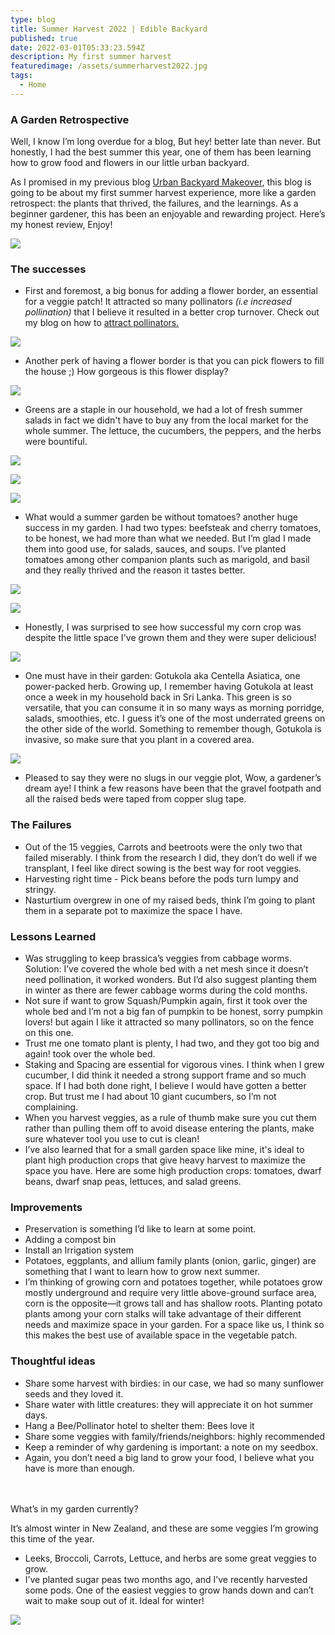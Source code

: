 ```yaml
---
type: blog
title: Summer Harvest 2022 | Edible Backyard
published: true
date: 2022-03-01T05:33:23.594Z
description: My first summer harvest
featuredimage: /assets/summerharvest2022.jpg
tags:
  - Home
---
```

### A Garden Retrospective

Well, I know I’m long overdue for a blog, But hey! better late than never. But honestly, I had the best summer this year, one of them has been learning how to grow food and flowers in our little urban backyard.  

As I promised in my previous blog [Urban Backyard Makeover](https://www.roshmade.com/urban-backyard-makeover-kitchen-garden/), this blog is going to be about my first summer harvest experience, more like a garden retrospect: the plants that thrived, the failures, and the learnings. As a beginner gardener, this has been an enjoyable and rewarding project. Here’s my honest review, Enjoy!

![](/assets/harvest.jpg)

### The successes

* First and foremost, a big bonus for adding a flower border, an essential for a veggie patch! It attracted so many pollinators *(i.e increased pollination)* that I believe it resulted in a better crop turnover. Check out my blog on how to [attract pollinators.](https://www.roshmade.com/save-the-pollinators/) 

![](/assets/img_6900-2.jpg)

* Another perk of having a flower border is that you can pick flowers to fill the house ;) How gorgeous is this flower display?

![](/assets/img_7084-2.jpg)

* Greens are a staple in our household, we had a lot of fresh summer salads in fact we didn't have to buy any from the local market for the whole summer. The lettuce, the cucumbers, the peppers, and the herbs were bountiful. 

![](/assets/img_6617.jpg)

![](/assets/cucumber.jpg)

![](/assets/greens.jpg)

* What would a summer garden be without tomatoes? another huge success in my garden. I had two types: beefsteak and cherry tomatoes, to be honest, we had more than what we needed. But I’m glad I made them into good use, for salads, sauces, and soups. I’ve planted tomatoes among other companion plants such as marigold, and basil and they really thrived and the reason it tastes better.

![](/assets/toms.jpg)

![](/assets/tomsreceipes.jpeg)

* Honestly, I was surprised to see how successful my corn crop was despite the little space I've grown them and they were super delicious! 

![](/assets/corn.png)

* One must have in their garden: Gotukola aka Centella Asiatica, one power-packed herb. Growing up, I remember having Gotukola at least once a week in my household back in Sri Lanka.  This green is so versatile, that you can consume it in so many ways as morning porridge, salads, smoothies, etc. I guess it’s one of the most underrated greens on the other side of the world. Something to remember though, Gotukola is invasive, so make sure that you plant in a covered area. 

![](/assets/gotukola.jpg)

* Pleased to say they were no slugs in our veggie plot, Wow, a gardener’s dream aye! I think a few reasons have been that the gravel footpath and all the raised beds were taped from copper slug tape. 

### The Failures

* Out of the 15 veggies, Carrots and beetroots were the only two that failed miserably. I think from the research I did, they don’t do well if we transplant, I feel like direct sowing is the best way for root veggies.
* Harvesting right time - Pick beans before the pods turn lumpy and stringy.
* Nasturtium overgrew in one of my raised beds, think I’m going to plant them in a separate pot to maximize the space I have. 

### Lessons Learned

* Was struggling to keep brassica’s veggies from cabbage worms. Solution: I’ve covered the whole bed with a net mesh since it doesn’t need pollination, it worked wonders. But I’d also suggest planting them in winter as there are fewer cabbage worms during the cold months.
* Not sure if want to grow Squash/Pumpkin again, first it took over the whole bed and I’m not a big fan of pumpkin to be honest, sorry pumpkin lovers! but again I like it attracted so many pollinators, so on the fence on this one. 
* Trust me one tomato plant is plenty, I had two, and they got too big and again!  took over the whole bed. 
* Staking and Spacing are essential for vigorous vines. I think when I grew cucumber, I did think it needed a strong support frame and so much space. If I had both done right, I believe I would have gotten a better crop. But trust me I had about 10 giant cucumbers, so I’m not complaining. 
* When you harvest veggies, as a rule of thumb make sure you cut them rather than pulling them off to avoid disease entering the plants, make sure whatever tool you use to cut is clean!
* I’ve also learned that for a small garden space like mine, it's ideal to plant high production crops that give heavy harvest to maximize the space you have. Here are some high production crops: tomatoes, dwarf beans, dwarf snap peas, lettuces, and salad greens. 

### Improvements

* Preservation is something I’d like to learn at some point. 
* Adding a compost bin 
* Install an Irrigation system 
* Potatoes, eggplants, and allium family plants (onion, garlic, ginger) are something that I want to learn how to grow next summer. 
* I’m thinking of growing corn and potatoes together, while potatoes grow mostly underground and require very little above-ground surface area, corn is the opposite—it grows tall and has shallow roots. Planting potato plants among your corn stalks will take advantage of their different needs and maximize space in your garden. For a space like us, I think so this makes the best use of available space in the vegetable patch. 

### Thoughtful ideas

* Share some harvest with birdies: in our case, we had so many sunflower seeds and they loved it.
* Share water with little creatures: they will appreciate it on hot summer days.
* Hang a Bee/Pollinator hotel to shelter them: Bees love it
* Share some veggies with family/friends/neighbors: highly recommended 
* Keep a reminder of why gardening is important: a note on my seedbox.
* Again, you don’t need a big land to grow your food, I believe what you have is more than enough. 

\
\
What’s in my garden currently?

It’s almost winter in New Zealand, and these are some veggies I’m growing this time of the year.

* Leeks, Broccoli, Carrots, Lettuce, and herbs are some great veggies to grow.
* I’ve planted sugar peas two months ago, and I’ve recently harvested some pods. One of the easiest veggies to grow hands down and can’t wait to make soup out of it. Ideal for winter!

![](/assets/snappeas.jpg)